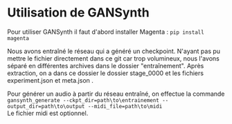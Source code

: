 # Utilisation de GANSynth
Pour utiliser GANSynth il faut d'abord installer Magenta :
`pip install magenta`    

Nous avons entraîné le réseau qui a généré un checkpoint. N'ayant pas pu mettre le fichier directement dans ce git car trop volumineux, nous l'avons séparé en différentes archives dans le dossier "entraînement". Après extraction, on a dans ce dossier le dossier stage_0000 et les fichiers experiment.json et meta.json .  

Pour générer un audio à partir du réseau entraîné, on effectue la commande `gansynth_generate --ckpt_dir=path\to\entrainement --output_dir=path\to\output --midi_file=path\to\midi`  
Le fichier midi est optionnel.



